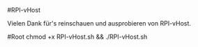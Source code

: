 #RPI-vHost

Vielen Dank für's reinschauen und ausprobieren von RPI-vHost.

#Root
chmod +x RPI-vHost.sh && ./RPI-vHost.sh
